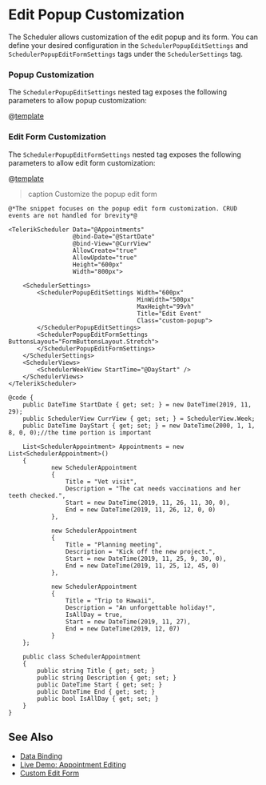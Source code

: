 
# Edit Popup Customization

The Scheduler allows customization of the edit popup and its form. You can define your desired configuration in the `SchedulerPopupEditSettings` and `SchedulerPopupEditFormSettings` tags under the `SchedulerSettings` tag.

### Popup Customization

The `SchedulerPopupEditSettings` nested tag exposes the following parameters to allow popup customization:

@[template](/_contentTemplates/common/popup-edit-customization.md#popup-settings)

### Edit Form Customization

The `SchedulerPopupEditFormSettings` nested tag exposes the following parameters to allow edit form customization:

@[template](/_contentTemplates/common/popup-edit-customization.md#edit-form-settings)

>caption Customize the popup edit form

````RAZOR
@*The snippet focuses on the popup edit form customization. CRUD events are not handled for brevity*@

<TelerikScheduler Data="@Appointments"
                  @bind-Date="@StartDate"
                  @bind-View="@CurrView"
                  AllowCreate="true"
                  AllowUpdate="true"
                  Height="600px"
                  Width="800px">

    <SchedulerSettings>
        <SchedulerPopupEditSettings Width="600px"
                                    MinWidth="500px"
                                    MaxHeight="99vh"
                                    Title="Edit Event"
                                    Class="custom-popup">
        </SchedulerPopupEditSettings>
        <SchedulerPopupEditFormSettings ButtonsLayout="FormButtonsLayout.Stretch">
        </SchedulerPopupEditFormSettings>
    </SchedulerSettings>
    <SchedulerViews>
        <SchedulerWeekView StartTime="@DayStart" />
    </SchedulerViews>
</TelerikScheduler>

@code {
    public DateTime StartDate { get; set; } = new DateTime(2019, 11, 29);
    public SchedulerView CurrView { get; set; } = SchedulerView.Week;
    public DateTime DayStart { get; set; } = new DateTime(2000, 1, 1, 8, 0, 0);//the time portion is important

    List<SchedulerAppointment> Appointments = new List<SchedulerAppointment>()
    {
            new SchedulerAppointment
            {
                Title = "Vet visit",
                Description = "The cat needs vaccinations and her teeth checked.",
                Start = new DateTime(2019, 11, 26, 11, 30, 0),
                End = new DateTime(2019, 11, 26, 12, 0, 0)
            },

            new SchedulerAppointment
            {
                Title = "Planning meeting",
                Description = "Kick off the new project.",
                Start = new DateTime(2019, 11, 25, 9, 30, 0),
                End = new DateTime(2019, 11, 25, 12, 45, 0)
            },

            new SchedulerAppointment
            {
                Title = "Trip to Hawaii",
                Description = "An unforgettable holiday!",
                IsAllDay = true,
                Start = new DateTime(2019, 11, 27),
                End = new DateTime(2019, 12, 07)
            }
    };

    public class SchedulerAppointment
    {
        public string Title { get; set; }
        public string Description { get; set; }
        public DateTime Start { get; set; }
        public DateTime End { get; set; }
        public bool IsAllDay { get; set; }
    }
}
````

## See Also

* [Data Binding](slug:scheduler-appointments-databinding)
* [Live Demo: Appointment Editing](https://demos.telerik.com/blazor-ui/scheduler/appointment-editing)
* [Custom Edit Form](https://github.com/telerik/blazor-ui/tree/master/scheduler/custom-edit-form)
